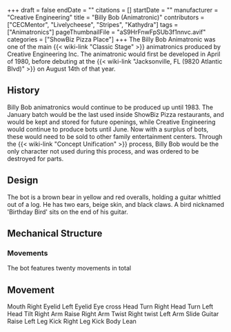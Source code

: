 +++
draft = false
endDate = ""
citations = []
startDate = ""
manufacturer = "Creative Engineering"
title = "Billy Bob (Animatronic)"
contributors = ["CECMentor", "Livelycheese", "Stripes", "Kathydra"]
tags = ["Animatronics"]
pageThumbnailFile = "aS9HrFnwFpSUb3f1nnvc.avif"
categories = ["ShowBiz Pizza Place"]
+++
The Billy Bob Animatronic was one of the main {{< wiki-link "Classic Stage" >}} animatronics produced by Creative Engineering Inc. The animatronic would first be developed in April of 1980, before debuting at the {{< wiki-link "Jacksonville, FL (9820 Atlantic Blvd)" >}} on August 14th of that year.

## History

Billy Bob animatronics would continue to be produced up until 1983. The January batch would be the last used inside ShowBiz Pizza restaurants, and would be kept and stored for future openings, while Creative Engineering would continue to produce bots until June. Now with a surplus of bots, these would need to be sold to other family entertainment centers.
Through the {{< wiki-link "Concept Unification" >}} process, Billy Bob would be the only character not used during this process, and was ordered to be destroyed for parts.

## Design

The bot is a brown bear in yellow and red overalls, holding a guitar whittled out of a log. He has two ears, beige skin, and black claws. A bird nicknamed 'Birthday Bird' sits on the end of his guitar.

## Mechanical Structure

### Movements

The bot features twenty movements in total

  Movement
  -----------------
  Mouth
  Right Eyelid
  Left Eyelid
  Eye cross
  Head Turn Right
  Head Turn Left
  Head Tilt
  Right Arm Raise
  Right Arm Twist
  Right twist
  Left Arm Slide
  Guitar Raise
  Left Leg Kick
  Right Leg Kick
  Body Lean
